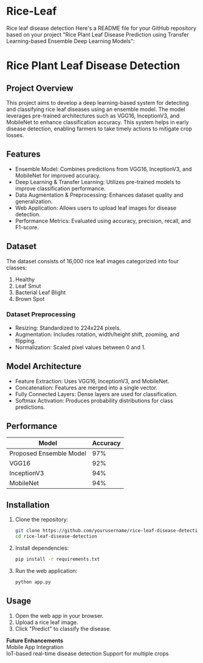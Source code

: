 # Rice-Leaf
Rice leaf disease detection
Here's a README file for your GitHub repository based on your project "Rice Plant Leaf Disease Prediction using Transfer Learning-based Ensemble Deep Learning Models":  

# Rice Plant Leaf Disease Detection  

## Project Overview  
This project aims to develop a deep learning-based system for detecting and classifying rice leaf diseases using an ensemble model. The model leverages pre-trained architectures such as VGG16, InceptionV3, and MobileNet to enhance classification accuracy. This system helps in early disease detection, enabling farmers to take timely actions to mitigate crop losses.  

## Features  
- Ensemble Model: Combines predictions from VGG16, InceptionV3, and MobileNet for improved accuracy.  
- Deep Learning & Transfer Learning: Utilizes pre-trained models to improve classification performance.  
- Data Augmentation & Preprocessing: Enhances dataset quality and generalization.  
- Web Application: Allows users to upload leaf images for disease detection.  
- Performance Metrics: Evaluated using accuracy, precision, recall, and F1-score.  

## Dataset  
The dataset consists of 16,000 rice leaf images categorized into four classes:  
1. Healthy  
2. Leaf Smut 
3. Bacterial Leaf Blight  
4. Brown Spot  

### Dataset Preprocessing  
- Resizing: Standardized to 224x224 pixels.  
- Augmentation: Includes rotation, width/height shift, zooming, and flipping.  
- Normalization: Scaled pixel values between 0 and 1.  

## Model Architecture  
- Feature Extraction: Uses VGG16, InceptionV3, and MobileNet.  
- Concatenation: Features are merged into a single vector.  
- Fully Connected Layers: Dense layers are used for classification.  
- Softmax Activation: Produces probability distributions for class predictions.  

## Performance  
| Model               | Accuracy  |  
|---------------------|----------|  
| Proposed Ensemble Model | 97% |  
| VGG16              | 92%      |  
| InceptionV3        | 94%      |  
| MobileNet          | 94%      |  

## Installation  
1. Clone the repository:  
   ```bash
   git clone https://github.com/yourusername/rice-leaf-disease-detection.git
   cd rice-leaf-disease-detection
   ```  
2. Install dependencies:  
   ```bash
   pip install -r requirements.txt
   ```  
3. Run the web application:  
   ```bash
   python app.py
   ```  

## Usage  
1. Open the web app in your browser.  
2. Upload a rice leaf image.  
3. Click "Predict" to classify the disease.  

**Future Enhancements**  
Mobile App Integration  
IoT-based real-time disease detection
Support for multiple crops
